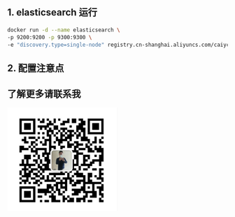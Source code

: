 ## 1. elasticsearch 运行
~~~bash
docker run -d --name elasticsearch \
-p 9200:9200 -p 9300:9300 \
-e "discovery.type=single-node" registry.cn-shanghai.aliyuncs.com/caiyc/elasticsearch:6.5.0
~~~

## 2. 配置注意点

## 了解更多请联系我
<img src="my.jpg" height="50%" width="50%" />
